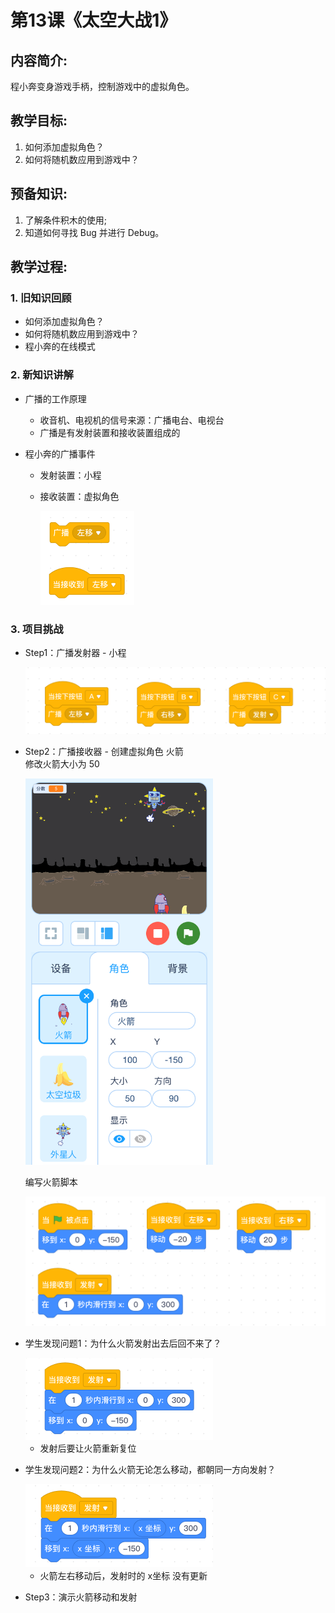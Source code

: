 <!-- # 机器人编程入门学习 -->
<style>
  .width150 {
      width: 150px;
  }
  .width300 {
      width: 300px;
  }
  .width600 {
      width: 600px;
  }
</style>

# 第13课《太空大战1》

## 内容简介:
程小奔变身游戏手柄，控制游戏中的虚拟角色。

## 教学目标:
1. 如何添加虚拟角色？
1. 如何将随机数应用到游戏中？

## 预备知识:
1. 了解条件积木的使用;
1. 知道如何寻找 Bug 并进行 Debug。


## 教学过程:

### 1. 旧知识回顾
- 如何添加虚拟角色？
- 如何将随机数应用到游戏中？
- 程小奔的在线模式

### 2. 新知识讲解

- 广播的工作原理
  - 收音机、电视机的信号来源：广播电台、电视台
  - 广播是有发射装置和接收装置组成的

- 程小奔的广播事件
  - 发射装置：小程
  - 接收装置：虚拟角色

    <img src="./images/13-1.png" class="width150" />

### 3. 项目挑战

- Step1：广播发射器 - 小程

  <img src="./images/13-2.png" class="width600" />

- Step2：广播接收器 - 创建虚拟角色 火箭  
  修改火箭大小为 50

  <img src="./images/13-4.png" class="width300" />

  编写火箭脚本

  <img src="./images/13-3A.png" class="width600" />

- 学生发现问题1：为什么火箭发射出去后回不来了？

  <img src="./images/13-3B.png" class="width300" />

  - 发射后要让火箭重新复位  

- 学生发现问题2：为什么火箭无论怎么移动，都朝同一方向发射？

  <img src="./images/13-3C.png" class="width300" />

  - 火箭左右移动后，发射时的 x坐标 没有更新

- Step3：演示火箭移动和发射
